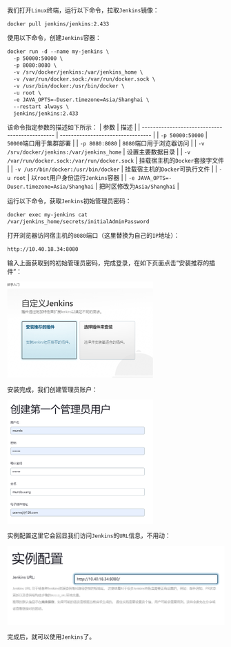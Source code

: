 我们打开`Linux`终端，运行以下命令，拉取`Jenkins`镜像：

```shell
docker pull jenkins/jenkins:2.433
```

使用以下命令，创建`Jenkins`容器：

```shell
docker run -d --name my-jenkins \
  -p 50000:50000 \
  -p 8080:8080 \
  -v /srv/docker/jenkins:/var/jenkins_home \
  -v /var/run/docker.sock:/var/run/docker.sock \
  -v /usr/bin/docker:/usr/bin/docker \
  -u root \
  -e JAVA_OPTS=-Duser.timezone=Asia/Shanghai \
  --restart always \
  jenkins/jenkins:2.433
```

该命令指定参数的描述如下所示：
| 参数                                           | 描述                              |
| ---------------------------------------------- | --------------------------------- |
| `-p 50000:50000`                               | `50000`端口用于集群部署           |
| `-p 8080:8080`                                 | `8080`端口用于浏览器访问          |
| `-v /srv/docker/jenkins:/var/jenkins_home`     | 设置主要数据目录                  |
| `-v /var/run/docker.sock:/var/run/docker.sock` | 挂载宿主机的`Docker`套接字文件    |
| `-v /usr/bin/docker:/usr/bin/docker`           | 挂载宿主机的`Docker`可执行文件    |
| `-u root`                                      | 以`root`用户身份运行`Jenkins`容器 |
| `-e JAVA_OPTS=-Duser.timezone=Asia/Shanghai`   | 把时区修改为`Asia/Shanghai`       |

运行以下命令，获取`Jenkins`初始管理员密码：

```shell
docker exec my-jenkins cat /var/jenkins_home/secrets/initialAdminPassword
```

打开浏览器访问宿主机的`8080`端口（这里替换为自己的`IP`地址）：

```
http://10.40.18.34:8080
```

输入上面获取到的初始管理员密码，完成登录，在如下页面点击“安装推荐的插件”：

<img src="image/image-20231125131640803.png" alt="image-20231125131640803" style="zoom: 33%;" />

安装完成，我们创建管理员账户：

<img src="image/image-20231125144215670.png" alt="image-20231125144215670" style="zoom:33%;" />

实例配置这里它会回显我们访问`Jenkins`的`URL`信息，不用动：

<img src="image/image-20231125144233249.png" alt="image-20231125144233249" style="zoom:50%;" />

完成后，就可以使用`Jenkins`了。